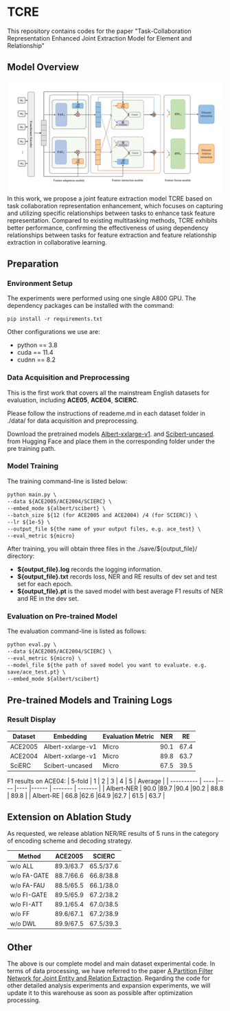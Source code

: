 # TCRE

This repository contains codes for the paper "Task-Collaboration Representation Enhanced Joint Extraction Model for Element and Relationship"


## Model Overview

![](./fig/model1.png)
In this work, we propose a joint feature extraction model TCRE based on task collaboration representation enhancement, which focuses on capturing and utilizing specific relationships between tasks to enhance task feature representation. Compared to existing multitasking methods, TCRE exhibits better performance, confirming the effectiveness of using dependency relationships between tasks for feature extraction and feature relationship extraction in collaborative learning.


## Preparation

### Environment Setup
The experiments were performed using one single A800 GPU. The dependency packages can be installed with the command:
```
pip install -r requirements.txt
```
Other configurations we use are:  
* python == 3.8
* cuda == 11.4
* cudnn == 8.2


### Data Acquisition and Preprocessing
This is the first work that covers all the mainstream English datasets for evaluation, including **ACE05**, **ACE04**, **SCIERC**. 

Please follow the instructions of reademe.md in each dataset folder in ./data/ for data acquisition and preprocessing.  

Download the pretrained models  [Albert-xxlarge-v1]([https://aclanthology.org/2021.emnlp-main.17.pdf](https://huggingface.co/albert-xxlarge-v1/tree/main)). and [Scibert-uncased]([https://aclanthology.org/2021.emnlp-main.17.pdf](https://huggingface.co/allenai/scibert_scivocab_uncased/tree/main)). from Hugging Face and place them in the corresponding folder under the pre training path.

### Model Training
The training command-line is listed below:  
```
python main.py \
--data ${ACE2005/ACE2004/SCIERC} \
--embed_mode ${albert/scibert} \
--batch_size ${12 (for ACE2005 and ACE2004) /4 (for SCIERC)} \
--lr ${1e-5} \
--output_file ${the name of your output files, e.g. ace_test} \
--eval_metric ${micro} 
```

After training, you will obtain three files in the ./save/${output_file}/ directory:     
  * **${output_file}.log** records the logging information.  
  * **${output_file}.txt** records loss, NER and RE results of dev set and test set for each epoch.  
  * **${output_file}.pt** is the saved model with best average F1 results of NER and RE in the dev set.  


### Evaluation on Pre-trained Model

The evaluation command-line is listed as follows:

```
python eval.py \
--data ${ACE2005/ACE2004/SCIERC} \
--eval_metric ${micro} \
--model_file ${the path of saved model you want to evaluate. e.g. save/ace_test.pt} \
--embed_mode ${albert/scibert}
```

## Pre-trained Models and Training Logs

### Result Display
| Dataset    |  Embedding         | Evaluation Metric | NER       | RE        | 
| ---------- |  ---------         | ----------------- | --------- | --------- |
| ACE2005    |  Albert-xxlarge-v1 |Micro              | 90.1      | 67.4      |
| ACE2004    |  Albert-xxlarge-v1 |Micro              | 89.8      | 63.7      |
| SciERC     |  Scibert-uncased   |Micro              | 67.5      | 39.5      |


F1 results on ACE04:
| 5-fold     |  1    |  2  | 3   | 4     |  5      | Average |
| ---------- |  ---- |---- |---- |------ | ------- | ------- |
| Albert-NER |  90.0 |89.7 |90.4 |90.2   |  88.8   | 89.8    |
| Albert-RE  |  66.8 |62.6 |64.9 |62.7   |  61.5   | 63.7    |


## Extension on Ablation Study
As requested, we release ablation NER/RE results of 5 runs in the category of encoding scheme and decoding strategy.

| Method |  ACE2005   |  SCIERC  | 
| ---------- |  --------- |--------- |
| w/o ALL    | 89.3/63.7  |65.5/37.6 |
| w/o FA-GATE| 88.7/66.6  |66.8/38.8 |
| w/o FA-FAU | 88.5/65.5  |66.1/38.0 |
| w/o FI-GATE| 89.5/65.9  |67.2/38.2 |
| w/o FI-ATT | 89.1/65.4  |67.0/38.5 |
| w/o FF     | 89.6/67.1  |67.2/38.9 |
| w/o DWL    | 89.9/67.5  |67.5/39.3 |


## Other
The above is our complete model and main dataset experimental code. In terms of data processing, we have referred to the paper [A Partition Filter Network for Joint Entity and Relation Extraction](https://aclanthology.org/2021.emnlp-main.17.pdf). Regarding the code for other detailed analysis experiments and expansion experiments, we will update it to this warehouse as soon as possible after optimization processing.
